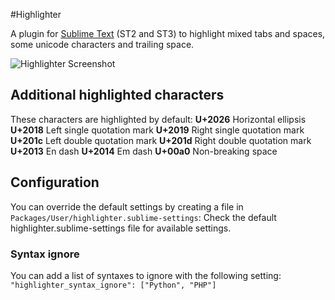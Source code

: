 #Highlighter

A plugin for [Sublime Text](http://www.sublimetext.com) (ST2 and ST3) to highlight mixed
tabs and spaces, some unicode characters and trailing space.

![Highlighter Screenshot](https://github.com/bluegray/Highlight-Mixed-Whitespace/raw/master/images/mixed-whitespace.png "Highlighter Screenshot")

## Additional highlighted characters

These characters are highlighted by default:
**U+2026** Horizontal ellipsis
**U+2018** Left single quotation mark
**U+2019** Right single quotation mark
**U+201c** Left double quotation mark
**U+201d** Right double quotation mark
**U+2013** En dash
**U+2014** Em dash
**U+00a0** Non-breaking space

## Configuration

You can override the default settings by creating a file in `Packages/User/highlighter.sublime-settings`:
Check the default highlighter.sublime-settings file for available settings.

### Syntax ignore

You can add a list of syntaxes to ignore with the following setting:
```"highlighter_syntax_ignore": ["Python", "PHP"]```
